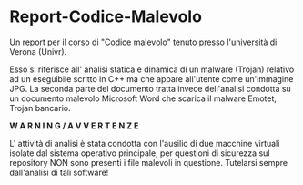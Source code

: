 # Report-Codice-Malevolo
Un report per il corso di "Codice malevolo" tenuto presso l'università di Verona (Univr).

Esso si riferisce all' analisi statica e dinamica di un malware (Trojan) relativo ad un eseguibile scritto in C++ ma che appare all'utente come un'immagine JPG.
La seconda parte del documento tratta invece dell'analisi condotta su un documento malevolo Microsoft Word che scarica il malware Emotet, Trojan bancario.

**W A R N I N G / A V V E R T E N Z E**

L' attività di analisi è stata condotta con l'ausilio di due macchine virtuali isolate dal sistema operativo principale, per questioni di sicurezza sul repository NON sono presenti i file malevoli in questione.
Tutelarsi sempre dall'analisi di tali software!
